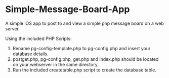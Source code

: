 Simple-Message-Board-App
========================

A simple iOS app to post to and view a simple php message board on a web server.


Using the included PHP Scripts:
1. Rename pg-config-template.php to pg-config.php and insert your database details.
2. postget.php, pg-config.php, get.php and index.php should be located on your webserver in the same directory.
3. Run the included createtable.php script to create the database table.

